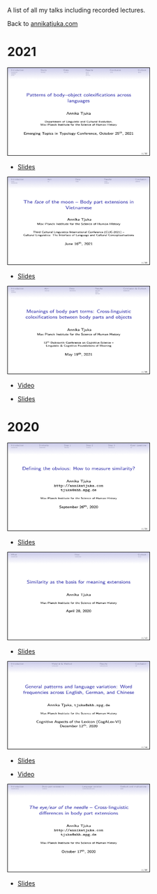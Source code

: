 A list of all my talks including recorded lectures.

Back to [annikatjuka.com](https://annikatjuka.github.io/)

# 2021

<img style="border: 1px solid #000000" src="img/tjuka2021_body-object-colexification_ETT.png" width=" 325" height="200">

- <a href="slides/tjuka2021_body-object-colexification_ETT.pdf" target="_blank">Slides</a>


<img style="border: 1px solid #000000" src="img/tjuka2021-face-Vietnamese-CLIC.png" width=" 325" height="200">

- <a href="slides/tjuka2021-face-Vietnamese-CLIC.pdf" target="_blank">Slides</a>


<img style="border: 1px solid #000000" src="img/tjuka2021-body-colexifications-DUCOG.png" width=" 325" height="200">

- <a href="https://youtu.be/AdaagTy00M8" target="_blank">Video</a>

- <a href="slides/tjuka2021-body-colexifications-DUCOG.pdf" target="_blank">Slides</a>

# 2020

<img style="border: 1px solid #000000" src="img/tjuka2020_similarity_STaPs.png" width=" 325" height="200">

- <a href="slides/tjuka2020_similarity_STaPs.pdf" target="_blank">Slides</a>


<img style="border: 1px solid #000000" src="img/tjuka2020_similarity_DLCEmeeting.png" width=" 325" height="200">

- <a href="slides/tjuka2020_similarity_DLCEmeeting.pdf" target="_blank">Slides</a>


<img style="border: 1px solid #000000" src="img/tjuka2020_frequencies_CogALex.png" width=" 325" height="200">

- <a href="slides/tjuka2020_frequencies_CogALex.pdf" target="_blank">Slides</a>

- <a href="https://youtu.be/AMqc9b4pY4g" target="_blank">Video</a>


<img style="border: 1px solid #000000" src="img/tjuka2020_body_object_colexifications_WoW.png" width=" 325" height="200">

- <a href="slides/tjuka2020_body_object_colexifications_WoW.pdf" target="_blank">Slides</a>







